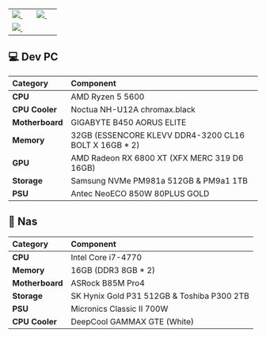 <table align="center">
  <tr>
    <td>
      <a href="https://github.com/anuraghazra/github-readme-stats">
        <img src="https://github-readme-stats.vercel.app/api?username=rdme0&show_icons=true&count_private=true&theme=prussian" />
      </a>
    </td>
    <td>
      <a href="https://github.com/anuraghazra/github-readme-stats">
        <img src="https://github-readme-stats.vercel.app/api/top-langs/?username=rdme0&layout=compact&stats_format=bytes" />
      </a>
    </td>
  </tr>
      <td>
      <a href="https://github.com/anuraghazra/github-readme-stats">
        <img src="https://github-readme-stats.vercel.app/api/wakatime?username=@rdme0" />
      </a>
    </td>
</table>


## 💻 Dev PC

| Category | Component |
| :--- | :--- |
| **CPU** | AMD Ryzen 5 5600 |
| **CPU Cooler** | Noctua NH-U12A chromax.black |
| **Motherboard**| GIGABYTE B450 AORUS ELITE |
| **Memory** | 32GB (ESSENCORE KLEVV DDR4-3200 CL16 BOLT X 16GB * 2) |
| **GPU** | AMD Radeon RX 6800 XT (XFX MERC 319 D6 16GB) |
| **Storage** | Samsung NVMe PM981a 512GB & PM9a1 1TB |
| **PSU** | Antec NeoECO 850W 80PLUS GOLD |

## 💾 Nas

| Category | Component |
| :--- | :--- |
| **CPU** | Intel Core i7-4770 |
| **Memory** | 16GB (DDR3 8GB * 2) |
| **Motherboard**| ASRock B85M Pro4 |
| **Storage** | SK Hynix Gold P31 512GB & Toshiba P300 2TB |
| **PSU** | Micronics Classic II 700W |
| **CPU Cooler** | DeepCool GAMMAX GTE (White) |

